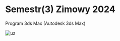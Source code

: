 # Semestr(3) Zimowy 2024
Program 3ds Max (Autodesk 3ds Max)

![uz](https://github.com/Zi0rek/UniwerytetZielonogorski/assets/162125961/395cdddd-f2de-43e4-8ffd-946897ad5d9a)
